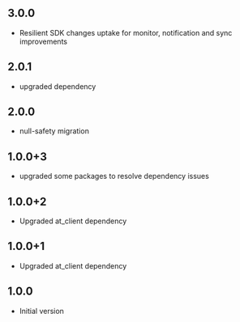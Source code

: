 ## 3.0.0
- Resilient SDK changes uptake for monitor, notification and sync improvements

## 2.0.1
- upgraded dependency

## 2.0.0
- null-safety migration

## 1.0.0+3
- upgraded some packages to resolve dependency issues

## 1.0.0+2
- Upgraded at_client dependency

## 1.0.0+1
- Upgraded at_client dependency

## 1.0.0
- Initial version